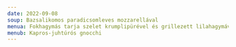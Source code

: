 ```yaml
---
date: 2022-09-08
soup: Bazsalikomos paradicsomleves mozzarellával
menua: Fokhagymás tarja szelet krumplipürével és grillezett lilahagymával
menub: Kapros-juhtúrós gnocchi
---
```

